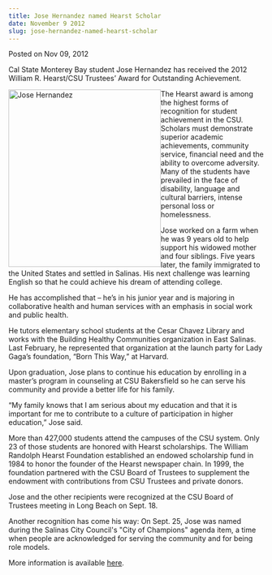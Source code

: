 ```yaml
---
title: Jose Hernandez named Hearst Scholar
date: November 9 2012
slug: jose-hernandez-named-hearst-scholar
---
```


 



<span class="date">Posted on Nov 09, 2012    </span>
<p>Cal State Monterey Bay student Jose Hernandez has received the
2012 William R. Hearst/CSU Trustees&#x2019; Award for Outstanding
Achievement.</p>
<p><img alt="Jose Hernandez" src="https://news.csumb.edu/sites/default/files/65/attachments/news/images/jose_for_web.jpg" style="float:left; width:300px; height:350px">The Hearst award is
among the highest forms of recognition for student achievement in
the CSU. Scholars must demonstrate superior academic achievements,
community service, financial need and the ability to overcome
adversity. Many of the students have prevailed in the face of
disability, language and cultural barriers, intense personal loss
or homelessness.</img></p>
<p>Jose worked on a farm when he was 9 years old to help support
his widowed mother and four siblings. Five years later, the family
immigrated to the United States and settled in Salinas. His next
challenge was learning English so that he could achieve his dream
of attending college.</p>
<p>He has accomplished that &#x2013; he&#x2019;s in his junior year and is
majoring in collaborative health and human services with an
emphasis in social work and public health.</p>
<p>He tutors elementary school students at the Cesar Chavez Library
and works with the Building Healthy Communities organization in
East Salinas. Last February, he represented that organization at
the launch party for Lady Gaga&#x2019;s foundation, &#x201C;Born This Way,&#x201D; at
Harvard.</p>
<p>Upon graduation, Jose plans to continue his education by
enrolling in a master&#x2019;s program in counseling at CSU Bakersfield so
he can serve his community and provide a better life for his
family.</p>
<p>&#x201C;My family knows that I am serious about my education and that
it is important for me to contribute to a culture of participation
in higher education,&#x201D; Jose said.</p>
<p>More than 427,000 students attend the campuses of the CSU
system. Only 23 of those students are honored with Hearst
scholarships. The William Randolph Hearst Foundation established an
endowed scholarship fund in 1984 to honor the founder of the Hearst
newspaper chain. In 1999, the foundation partnered with the CSU
Board of Trustees to supplement the endowment with contributions
from CSU Trustees and private donors.</p>
<p>Jose and the other recipients were recognized at the CSU Board
of Trustees meeting in Long Beach on Sept. 18.</p>
<p>Another recognition has come his way: On Sept. 25, Jose was
named during the Salinas City Council&apos;s &quot;City of Champions&quot; agenda
item, a time when people are acknowledged for serving the community
and for being role models.&#xA0;</p>
<p>More information is available <a href="https://www.calstate.edu/foundation/hearst/" rel="nofollow">here</a>.&#xA0;</p>





 
